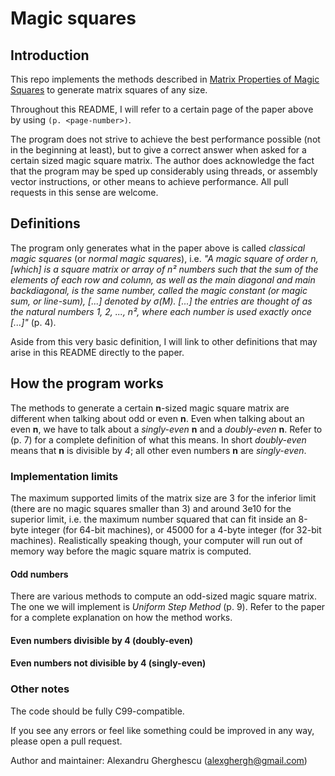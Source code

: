 # Magic squares

## Introduction

This repo implements the methods described in [Matrix Properties of Magic
Squares](https://faculty.etsu.edu/stephen/matrix-magic-squares.pdf) to generate matrix squares of any size.

Throughout this README, I will refer to a certain page of the paper above by
using `(p. <page-number>)`.

The program does not strive to achieve the best performance possible (not in
the beginning at least), but to give a correct answer when asked for a certain
sized magic square matrix. The author does acknowledge the fact that the program
may be sped up considerably using threads, or assembly vector instructions, or
other means to achieve performance. All pull requests in this sense are welcome.

## Definitions

The program only generates what in the paper above is called _classical magic
squares_ (or _normal magic squares_), i.e. _"A magic square of order n, [which]
is a square matrix or array of n² numbers such that the sum of the elements of
each row and column, as well as the main diagonal and main backdiagonal, is the
same number, called the magic constant (or magic sum, or line-sum), [...] denoted
by σ(M). [...] the entries are thought of as the natural numbers 1, 2, ..., n²,
where each number is used exactly once [...]"_ (p. 4).

Aside from this very basic definition, I will link to other definitions that
may arise in this README directly to the paper.

## How the program works

The methods to generate a certain **n**-sized magic square matrix are different when
talking about odd or even **n**. Even when talking about an even **n**, we have to talk
about a _singly-even_ **n** and a _doubly-even_ **n**. Refer to (p. 7) for a complete
definition of what this means. In short _doubly-even_ means that **n** is divisible
by _4_; all other even numbers **n** are _singly-even_.

### Implementation limits

The maximum supported limits of the matrix size are 3 for the inferior limit
(there are no magic squares smaller than 3) and around 3e10 for the superior
limit, i.e. the maximum number squared that can fit inside an 8-byte integer
(for 64-bit machines), or 45000 for a 4-byte integer (for 32-bit machines).
Realistically speaking though, your computer will run out of memory way
before the magic square matrix is computed.

#### Odd numbers

There are various methods to compute an odd-sized magic square matrix. The one
we will implement is _Uniform Step Method_ (p. 9). Refer to the paper for a
complete explanation on how the method works.

#### Even numbers divisible by 4 (doubly-even)

#### Even numbers not divisible by 4 (singly-even)

### Other notes

The code should be fully C99-compatible.

If you see any errors or feel like something could be improved in any way,
please open a pull request.

Author and maintainer: Alexandru Gherghescu (alexghergh@gmail.com)
